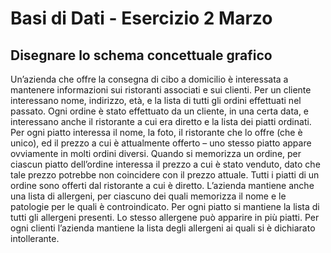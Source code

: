 # Basi di Dati - Esercizio 2 Marzo

## Disegnare lo schema concettuale grafico

Un’azienda che offre la consegna di cibo a domicilio è interessata a mantenere
informazioni sui ristoranti associati e sui clienti. Per un cliente interessano nome, indirizzo,
età, e la lista di tutti gli ordini effettuati nel passato. Ogni ordine è stato effettuato da un
cliente, in una certa data, e interessano anche il ristorante a cui era diretto e la lista dei piatti
ordinati. Per ogni piatto interessa il nome, la foto, il ristorante che lo offre (che è unico),
ed il prezzo a cui è attualmente offerto – uno stesso piatto appare ovviamente in molti
ordini diversi. Quando si memorizza un ordine, per ciascun piatto dell’ordine interessa il
prezzo a cui è stato venduto, dato che tale prezzo potrebbe non coincidere con il prezzo
attuale. Tutti i piatti di un ordine sono offerti dal ristorante a cui è diretto. L’azienda
mantiene anche una lista di allergeni, per ciascuno dei quali memorizza il nome e le
patologie per le quali è controindicato. Per ogni piatto si mantiene la lista di tutti gli
allergeni presenti. Lo stesso allergene può apparire in più piatti. Per ogni clienti l’azienda
mantiene la lista degli allergeni ai quali si è dichiarato intollerante. 
